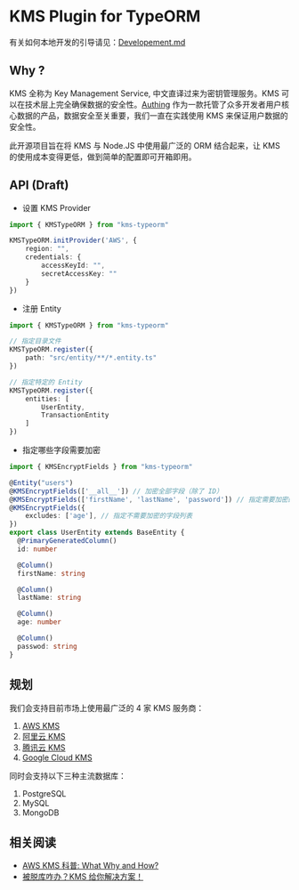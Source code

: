 # KMS Plugin for TypeORM

有关如何本地开发的引导请见：[Developement.md](./Developement.md)

## Why ?

KMS 全称为 Key Management Service, 中文直译过来为密钥管理服务。KMS 可以在技术层上完全确保数据的安全性。[Authing](https://authing.cn) 作为一款托管了众多开发者用户核心数据的产品，数据安全至关重要，我们一直在实践使用 KMS 来保证用户数据的安全性。

此开源项目旨在将 KMS 与 Node.JS 中使用最广泛的 ORM 结合起来，让 KMS 的使用成本变得更低，做到简单的配置即可开箱即用。


## API (Draft)

- 设置 KMS Provider

```typescript
import { KMSTypeORM } from "kms-typeorm"

KMSTypeORM.initProvider('AWS', {
	region: "",
	credentials: {
		accessKeyId: "",
		secretAccessKey: ""
	}
})
```

- 注册 Entity

```typescript
import { KMSTypeORM } from "kms-typeorm"

// 指定目录文件
KMSTypeORM.register({
	path: "src/entity/**/*.entity.ts"
})

// 指定特定的 Entity
KMSTypeORM.register({
	entities: [
		UserEntity,
		TransactionEntity
	]
})
```

- 指定哪些字段需要加密

```typescript
import { KMSEncryptFields } from "kms-typeorm"

@Entity("users")
@KMSEncryptFields(['__all__']) // 加密全部字段（除了 ID）
@KMSEncryptFields(['firstName', 'lastName', 'password']) // 指定需要加密的字段列表
@KMSEncryptFields({
	excludes: ['age'], // 指定不需要加密的字段列表
})
export class UserEntity extends BaseEntity {
  @PrimaryGeneratedColumn()
  id: number

  @Column()
  firstName: string

  @Column()
  lastName: string

  @Column()
  age: number

  @Column()
  passwod: string
}
```

## 规划

我们会支持目前市场上使用最广泛的 4 家 KMS 服务商：

1. [AWS KMS](https://aws.amazon.com/kms/)
2. [阿里云 KMS](https://www.aliyun.com/product/kms)
3. [腾讯云 KMS](https://cloud.tencent.com/product/kms)
4. [Google Cloud KMS](https://cloud.google.com/kms)

同时会支持以下三种主流数据库：

1. PostgreSQL
2. MySQL
3. MongoDB

## 相关阅读 
- [AWS KMS 科普: What Why and How?](https://mp.weixin.qq.com/s/71MDGwJXXBQRJ5kzCGnoTQ)
- [被脱库咋办？KMS 给你解决方案！](https://mp.weixin.qq.com/s/-N1zScH47U7LQE8F95Ad1w)

